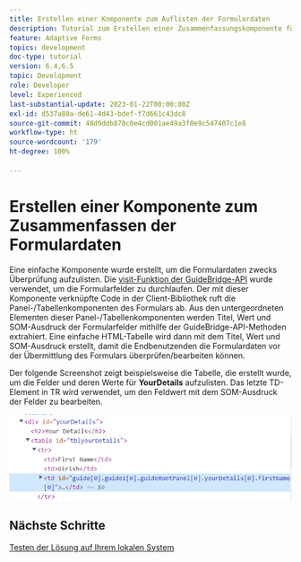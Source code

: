 ```yaml
---
title: Erstellen einer Komponente zum Auflisten der Formulardaten
description: Tutorial zum Erstellen einer Zusammenfassungskomponente für die Überprüfung von Formulardaten vor der Übermittlung.
feature: Adaptive Forms
topics: development
doc-type: tutorial
version: 6.4,6.5
topic: Development
role: Developer
level: Experienced
last-substantial-update: 2023-01-22T00:00:00Z
exl-id: d537a80a-de61-4d43-bdef-f7d661c43dc8
source-git-commit: 48d9ddb870c0e4cd001ae49a3f0e9c547407c1e8
workflow-type: ht
source-wordcount: '179'
ht-degree: 100%

---
```


# Erstellen einer Komponente zum Zusammenfassen der Formulardaten

Eine einfache Komponente wurde erstellt, um die Formulardaten zwecks Überprüfung aufzulisten. Die [visit-Funktion der GuideBridge-API](https://developer.adobe.com/experience-manager/reference-materials/6-5/forms/javascript-api/GuideBridge.html?q=visit) wurde verwendet, um die Formularfelder zu durchlaufen. Der mit dieser Komponente verknüpfte Code in der Client-Bibliothek ruft die Panel-/Tabellenkomponenten des Formulars ab. Aus den untergeordneten Elementen dieser Panel-/Tabellenkomponenten werden Titel, Wert und SOM-Ausdruck der Formularfelder mithilfe der GuideBridge-API-Methoden extrahiert. Eine einfache HTML-Tabelle wird dann mit dem Titel, Wert und SOM-Ausdruck erstellt, damit die Endbenutzenden die Formulardaten vor der Übermittlung des Formulars überprüfen/bearbeiten können.

Der folgende Screenshot zeigt beispielsweise die Tabelle, die erstellt wurde, um die Felder und deren Werte für **YourDetails** aufzulisten. Das letzte TD-Element in TR wird verwendet, um den Feldwert mit dem SOM-Ausdruck der Felder zu bearbeiten.

![visit-func](assets/visit-function.png)

## Nächste Schritte

[Testen der Lösung auf Ihrem lokalen System](./deploy-on-your-system.md)

